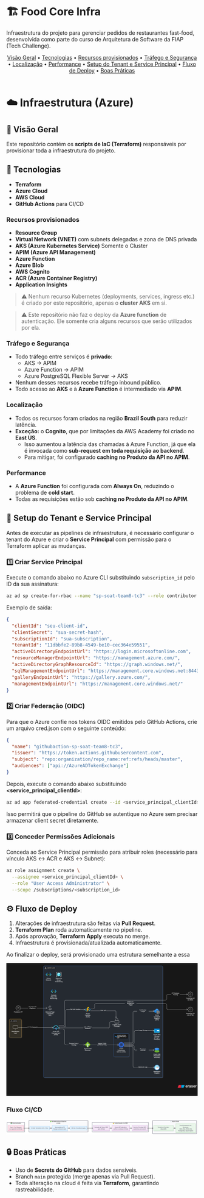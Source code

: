 # 🏗️ Food Core Infra

Infraestrutura do projeto para gerenciar pedidos de restaurantes fast-food, desenvolvida como parte do curso de Arquitetura de Software
da FIAP (Tech Challenge).

<div align="center">
  <a href="#visao-geral">Visão Geral</a> •
  <a href="#tecnologias">Tecnologias</a> •
  <a href="#recursos-provisionados">Recursos provisionados</a> •
  <a href="#trafego-e-segurança">Tráfego e Segurança</a> •
  <a href="#localizacao">Localização</a> •
  <a href="#Performance">Performance</a> •
  <a href="#setup-do-tenant-e-service-principal">Setup do Tenant e Service Principal</a> •
  <a href="#fluxo-de-deploy">Fluxo de Deploy</a> •
  <a href="#boas-praticas">Boas Práticas</a>
</div><br>

# ☁️ Infraestrutura (Azure)

## 📖 Visão Geral

Este repositório contém os **scripts de IaC (Terraform)** responsáveis por provisionar toda a infraestrutura do projeto.

## 🚀 Tecnologias

- **Terraform**
- **Azure Cloud**
- **AWS Cloud**
- **GitHub Actions** para CI/CD

### Recursos provisionados

- **Resource Group**
- **Virtual Network (VNET)** com subnets delegadas e zona de DNS privada
- **AKS (Azure Kubernetes Service)** Somente o Cluster
- **APIM (Azure API Management)**
- **Azure Function**
- **Azure Blob**
- **AWS Cognito**
- **ACR (Azure Container Registry)**
- **Application Insights**

> ⚠️ Nenhum recurso Kubernetes (deployments, services, ingress etc.) é criado por este repositório, apenas o **cluster AKS** em si.

> ⚠️ Este repositório não faz o deploy da **Azure function** de autenticação. Ele somente cria alguns recursos que serão utilizados por ela.

### Tráfego e Segurança

- Todo tráfego entre serviços é **privado**:
  - AKS → APIM
  - Azure Function → APIM
  - Azure PostgreSQL Flexible Server → AKS
- Nenhum desses recursos recebe tráfego inbound público.
- Todo acesso ao **AKS** e à **Azure Function** é intermediado via **APIM**.

### Localização

- Todos os recursos foram criados na região **Brazil South** para reduzir latência.
- **Exceção:** o **Cognito**, que por limitações da AWS Academy foi criado no **East US**.
  - Isso aumentou a latência das chamadas à Azure Function, já que ela é invocada como **sub-request em toda requisição ao backend**.
  - Para mitigar, foi configurado **caching no Produto da API no APIM**.

### Performance

- A **Azure Function** foi configurada com **Always On**, reduzindo o problema de **cold start**.
- Todas as requisições estão sob **caching no Produto da API no APIM**.

## 🔧 Setup do Tenant e Service Principal

Antes de executar as pipelines de infraestrutura, é necessário configurar o tenant do Azure e criar o **Service Principal** com permissão para o Terraform aplicar as mudanças.

### 1️⃣ Criar Service Principal

Execute o comando abaixo no Azure CLI substituindo `subscription_id` pelo ID da sua assinatura:

```bash
az ad sp create-for-rbac --name "sp-soat-team8-tc3" --role contributor --scopes /subscriptions/<subscription_id>
```

Exemplo de saída:

```json
{
  "clientId": "seu-client-id",
  "clientSecret": "sua-secret-hash",
  "subscriptionId": "sua-subscription",
  "tenantId": "11dbbfe2-89b8-4549-be10-cec364e59551",
  "activeDirectoryEndpointUrl": "https://login.microsoftonline.com",
  "resourceManagerEndpointUrl": "https://management.azure.com/",
  "activeDirectoryGraphResourceId": "https://graph.windows.net/",
  "sqlManagementEndpointUrl": "https://management.core.windows.net:8443/",
  "galleryEndpointUrl": "https://gallery.azure.com/",
  "managementEndpointUrl": "https://management.core.windows.net/"
}
```

### 2️⃣ Criar Federação (OIDC)

Para que o Azure confie nos tokens OIDC emitidos pelo GitHub Actions, crie um arquivo cred.json com o seguinte conteúdo:

```json
{
  "name": "githubaction-sp-soat-team8-tc3",
  "issuer": "https://token.actions.githubusercontent.com",
  "subject": "repo:organization/repo_name:ref:refs/heads/master",
  "audiences": ["api://AzureADTokenExchange"]
}
```

Depois, execute o comando abaixo substituindo **<service_principal_clientId>**:

```bash
az ad app federated-credential create --id <service_principal_clientId> --parameters cred.json
```

Isso permitirá que o pipeline do GitHub se autentique no Azure sem precisar armazenar client secret diretamente.

### 3️⃣ Conceder Permissões Adicionais

Conceda ao Service Principal permissão para atribuir roles (necessário para vínculo AKS ↔ ACR e AKS ↔ Subnet):

```bash
az role assignment create \
  --assignee <service_principal_clientId> \
  --role "User Access Administrator" \
  --scope /subscriptions/<subscription_id>
```

## ⚙️ Fluxo de Deploy

1. Alterações de infraestrutura são feitas via **Pull Request**.
2. **Terraform Plan** roda automaticamente no pipeline.
3. Após aprovação, **Terraform Apply** executa no merge.
4. Infraestrutura é provisionada/atualizada automaticamente.

Ao finalizar o deploy, será provisionado uma estrutura semelhante a essa

![Diagrama infraestrutura](docs/diagrams/infra.png)

### Fluxo CI/CD

![Diagrama de CI](docs/diagrams/ci-diagram.png)

## 🔒 Boas Práticas

- Uso de **Secrets do GitHub** para dados sensíveis.
- Branch `main` protegida (merge apenas via Pull Request).
- Toda alteração na cloud é feita via **Terraform**, garantindo rastreabilidade.
